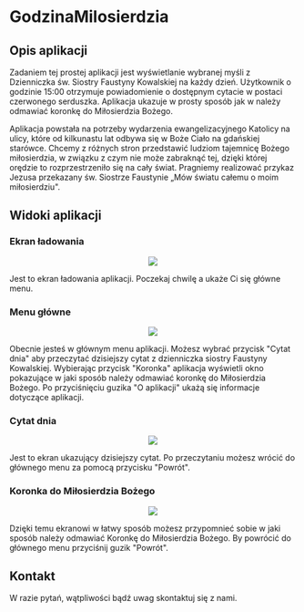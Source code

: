 # GodzinaMilosierdzia

## Opis aplikacji
Zadaniem tej prostej aplikacji jest wyświetlanie wybranej myśli z Dzienniczka św. Siostry Faustyny Kowalskiej na każdy dzień. Użytkownik o godzinie 15:00 otrzymuje powiadomienie o dostępnym cytacie w postaci czerwonego serduszka. Aplikacja ukazuje w prosty sposób jak w należy odmawiać koronkę do Miłosierdzia Bożego.

Aplikacja powstała na potrzeby wydarzenia ewangelizacyjnego Katolicy na ulicy, które od kilkunastu lat odbywa się w Boże Ciało na gdańskiej starówce. Chcemy z różnych stron przedstawić ludziom tajemnicę Bożego miłosierdzia, w związku z czym nie może zabraknąć tej, dzięki której orędzie to rozprzestrzeniło się na cały świat. Pragniemy realizować przykaz Jezusa przekazany św. Siostrze Faustynie „Mów światu całemu o moim miłosierdziu".

## Widoki aplikacji
### Ekran ładowania
<p align="center"> 
  <img src="../master/Screenshot/ekranLadowania.png">
</p>
Jest to ekran ładowania aplikacji. Poczekaj chwilę a ukaże Ci się główne menu.

### Menu główne
<p align="center"> 
  <img src="../master/Screenshot/menu.png">
</p>
Obecnie jesteś w głównym menu aplikacji. Możesz wybrać przycisk "Cytat dnia" aby przeczytać dzisiejszy cytat z dzienniczka siostry Faustyny Kowalskiej. Wybierając przycisk "Koronka" aplikacja wyświetli okno pokazujące w jaki sposób należy odmawiać koronkę do Miłosierdzia Bożego. Po przyciśnięciu guzika "O aplikacji" ukażą się informacje dotyczące aplikacji.

### Cytat dnia
<p align="center"> 
  <img src="../master/Screenshot/cytat.png">
</p>
Jest to ekran ukazujący dzisiejszy cytat. Po przeczytaniu możesz wrócić do głównego menu za pomocą przycisku "Powrót".

### Koronka do Miłosierdzia Bożego
<p align="center"> 
  <img src="../master/Screenshot/koronka.png">
</p>
Dzięki temu ekranowi w łatwy sposób możesz przypomnieć sobie w jaki sposób należy odmawiać Koronkę do Miłosierdzia Bożego. By powrócić do głównego menu przyciśnij guzik "Powrót".

## Kontakt
W razie pytań, wątpliwości bądź uwag skontaktuj się z nami.

